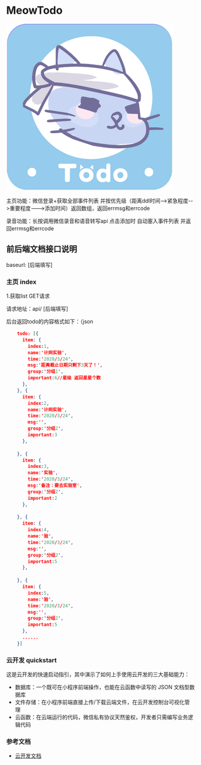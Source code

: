 # MeowTodo

![](https://github.com/Hikohikoyan/MeowTodoList/blob/master/miniprogram/images/todoicon.png)

主页功能：微信登录+获取全部事件列表 并按优先级（距离ddl时间-->紧急程度-->重要程度--->添加时间）返回数组，返回errmsg和errcode

录音功能：长按调用微信录音和语音转写api 点击添加时 自动塞入事件列表 并返回errmsg和errcode

## 前后端文档接口说明

baseurl: [后端填写]

### 主页 index

1.获取list GET请求

请求地址：api/ [后端填写] 

后台返回todo的内容格式如下：（json

```json
    todo: [{
      item: {
        index:1,
        name:'计网实验',
        time:'2020/3/24',
        msg:'距离截止日期只剩下3天了！',
        group:'分组1',
        important:6//星级 返回星星个数
      },
    }, {
      item: {
        index:2,
        name:'计网实验',
        time:'2020/3/24',
        msg:'',
        group:'分组2',
        important:3
      },
      
    }, {
      item: {
        index:3,
        name:'实验',
        time:'2020/3/24',
        msg:'备注：要去实验室',
        group:'分组2',
        important:2
      },
      
    }, {
      item: {
        index:4,
        name:'验',
        time:'2020/3/24',
        msg:'',
        group:'分组2',
        important:5
      },
      
    }, {
      item: {
        index:5,
        name:'验',
        time:'2020/3/24',
        msg:'',
        group:'分组2',
        important:5
      },
      ......
    }]
```



### 云开发 quickstart

这是云开发的快速启动指引，其中演示了如何上手使用云开发的三大基础能力：

- 数据库：一个既可在小程序前端操作，也能在云函数中读写的 JSON 文档型数据库
- 文件存储：在小程序前端直接上传/下载云端文件，在云开发控制台可视化管理
- 云函数：在云端运行的代码，微信私有协议天然鉴权，开发者只需编写业务逻辑代码

### 参考文档

- [云开发文档](https://developers.weixin.qq.com/miniprogram/dev/wxcloud/basis/getting-started.html)


